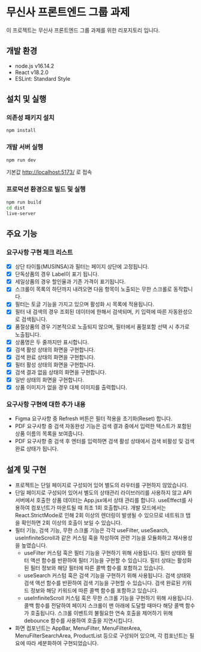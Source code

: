 # 무신사 프론트엔드 그룹 과제

이 프로젝트는 무신사 프론트엔드 그룹 과제를 위한 리포지토리 입니다.

## 개발 환경

- node.js v16.14.2
- React v18.2.0
- ESLint: Standard Style

## 설치 및 실행

### 의존성 패키지 설치

```bash
npm install
```

### 개발 서버 실행

```bash
npm run dev
```

기본값 <http://localhost:5173/> 로 접속

### 프로덕션 환경으로 빌드 및 실행

```bash
npm run build 
cd dist 
live-server
```

## 주요 기능

### 요구사항 구현 체크 리스트

- [x] 상단 타이틀(MUSINSA)과 필터는 페이지 상단에 고정됩니다.
- [x] 단독상품의 경우 Label이 표기 됩니다.
- [x] 세일상품의 경우 할인율과 기존 가격이 표기됩니다.
- [x] 스크롤이 목록의 하단까지 내려오면 다음 항목이 노출되는 무한 스크롤로 동작합니다.
- [x] 필터는 토글 기능을 가지고 있으며 활성화 시 목록에 적용됩니다.
- [x] 필터 내 검색의 경우 조회된 데이터에 한해서 검색되며, 키 입력에 따른 자동완성으로 검색됩니다.
- [x] 품절상품의 경우 기본적으로 노출되지 않으며, 필터에서 품절포함 선택 시 추가로 노출됩니다.
- [x] 상품명은 두 줄까지만 표시합니다.
- [x] 검색 활성 상태의 화면을 구현합니다.
- [x] 검색 완료 상태의 화면을 구현합니다.
- [x] 필터 활성 상태의 화면을 구현합니다.
- [x] 검색 결과 없음 상태의 화면을 구현합니다.
- [x] 일반 상태의 화면을 구현합니다.
- [x] 상품 이미지가 없을 경우 대체 이미지를 출력합니다.

### 요구사항 구현에 대한 추가 내용

- Figma 요구사항 중 Refresh 버튼은 필터 적용을 초기화(Reset) 합니다.
- PDF 요구사항 중 검색 자동완성 기능은 검색 결과 중에서 입력한 텍스트가 포함된 상품 이름의 목록을 보여줍니다.
- PDF 요구사항 중 검색 후 엔터를 입력하면 검색 활성 상태에서 검색 비활성 및 검색 완료 상태가 됩니다.

## 설계 및 구현

- 프로젝트는 단일 페이지로 구성되어 있어 별도의 라우터를 구현하지 않았습니다.
- 단일 페이지로 구성되어 있어서 별도의 상태관리 라이브러리를 사용하지 않고 API 서버에서 호출한 상품 데이터는 App.jsx에서 상태 관리를 합니다. useEffect를 사용하여 컴포넌트가 마운트될 때 최초 1회 호출합니다. 개발 모드에서는 React.StrictMode로 인해 2회 이상의 렌더링이 발생될 수 있으므로 네트워크 탭을 확인하면 2회 이상의 호출이 보일 수 있습니다.
- 필터 기능, 검색 기능, 무한 스크롤 기능은 각각 useFilter, useSearch, useInfiniteScroll과 같은 커스텀 훅을 작성하여 관련 기능을 모듈화하고 재사용성을 높였습니다.
  - useFilter 커스텀 훅은 필터 기능을 구현하기 위해 사용됩니다. 필터 상태와 필터 액션 함수를 반환하여 필터 기능을 구현할 수 있습니다. 필터 상태는 활성화된 필터 정보와 해당 필터에 따른 콜백 함수를 포함하고 있습니다.
  - useSearch 커스텀 훅은 검색 기능을 구현하기 위해 사용됩니다. 검색 상태와 검색 액션 함수를 반환하여 검색 기능을 구현할 수 있습니다. 검색 완료된 키워드 정보와 해당 키워드에 따른 콜백 함수를 포함하고 있습니다.
  - useInfiniteScroll 커스텀 훅은 무한 스크롤 기능을 구현하기 위해 사용됩니다. 콜백 함수를 전달하여 페이지 스크롤이 맨 아래에 도달할 때마다 해당 콜백 함수가 호출됩니다. 스크롤 이벤트의 불필요한 연속 호출을 제어하기 위해 debounce 함수를 사용하여 호출을 지연시킵니다.
- 화면 컴포넌트는 AppBar, MenuFilter, MenuFilterArea, MenuFilterSearchArea, ProductList 등으로 구성되어 있으며, 각 컴포넌트는 필요에 따라 세분화하여 구현되었습니다.
